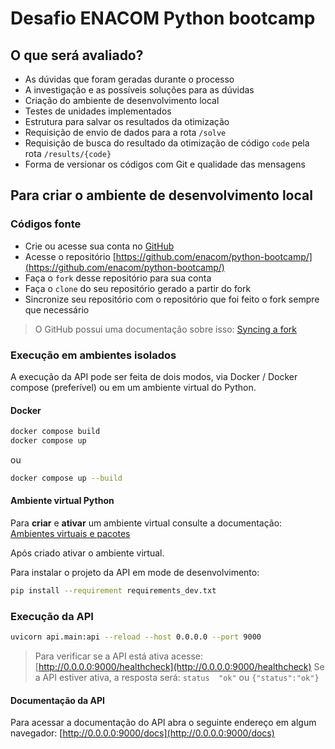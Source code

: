 # Desafio ENACOM Python bootcamp

## O que será avaliado?
- As dúvidas que foram geradas durante o processo
- A investigação e as possíveis soluções para as dúvidas
- Criação do ambiente de desenvolvimento local
- Testes de unidades implementados
- Estrutura para salvar os resultados da otimização
- Requisição de envio de dados para a rota `/solve`
- Requisição de busca do resultado da otimização de código `code` pela rota `/results/{code}`
- Forma de versionar os códigos com Git e qualidade das mensagens

## Para criar o ambiente de desenvolvimento local

### Códigos fonte
- Crie ou acesse sua conta no [GitHub](https://github.com/)
- Acesse o repositório [https://github.com/enacom/python-bootcamp/](https://github.com/enacom/python-bootcamp/)
- Faça o `fork` desse repositório para sua conta
- Faça o `clone` do seu repositório gerado a partir do fork
- Sincronize seu repositório com o repositório que foi feito o fork sempre que necessário
> O GitHub possui uma documentação sobre isso: [Syncing a fork](https://docs.github.com/en/pull-requests/collaborating-with-pull-requests/working-with-forks/syncing-a-fork)

### Execução em ambientes isolados
A execução da API pode ser feita de dois modos, via Docker / Docker compose (preferível) ou em um ambiente virtual do Python.

#### Docker
```sh
docker compose build
docker compose up
```
ou
```sh
docker compose up --build
```

#### Ambiente virtual Python
Para **criar** e **ativar** um ambiente virtual consulte a documentação: [Ambientes virtuais e pacotes](https://docs.python.org/3/tutorial/venv.html)

Após criado ativar o ambiente virtual.

Para instalar o projeto da API em mode de desenvolvimento:
```sh
pip install --requirement requirements_dev.txt
```

### Execução da API
```sh
uvicorn api.main:api --reload --host 0.0.0.0 --port 9000
```
> Para verificar se a API está ativa acesse:
> [http://0.0.0.0:9000/healthcheck](http://0.0.0.0:9000/healthcheck)
> Se a API estiver ativa, a resposta será: `status	"ok"` ou `{"status":"ok"}`


#### Documentação da API
Para acessar a documentação do API abra o seguinte endereço em algum navegador:
[http://0.0.0.0:9000/docs](http://0.0.0.0:9000/docs)
